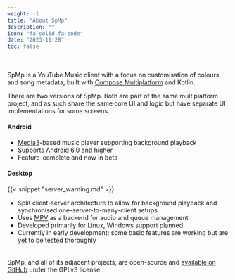 ```yaml
---
weight: -1
title: "About SpMp"
description: ""
icon: "fa-solid fa-code"
date: "2023-11-28"
toc: false
---
```


######

SpMp is a YouTube Music client with a focus on customisation of colours and song metadata, built with [Compose Multiplatform](https://github.com/jetbrains/compose-multiplatform) and Kotlin.

There are two versions of SpMp. Both are part of the same multiplatform project, and as such share the same core UI and logic but have separate UI implementations for some screens.

#### Android
- [Media3](https://github.com/androidx/media)-based music player supporting background playback
- Supports Android 6.0 and higher
- Feature-complete and now in beta

#### Desktop

{{< snippet "server_warning.md" >}}

- Split client-server architecture to allow for background playback and synchronised one-server-to-many-client setups
- Uses [MPV](https://github.com/mpv-player/mpv) as a backend for audio and queue management
- Developed primarily for Linux, Windows support planned
- Currently in early development; some basic features are working but are yet to be tested thoroughly

######

SpMp, and all of its adjacent projects, are open-source and [available on GitHub](https://github.com/toasterofbread/spmp) under the GPLv3 license.
